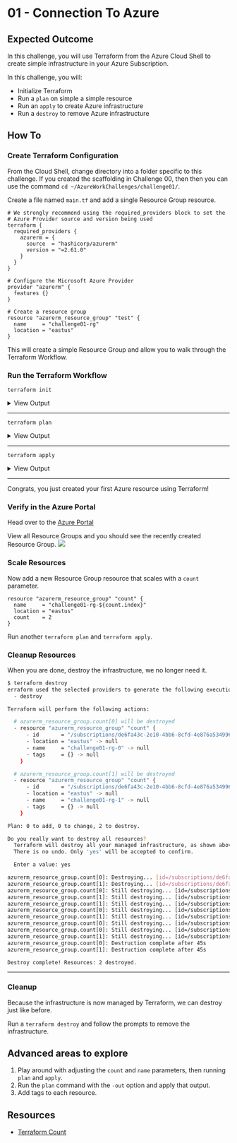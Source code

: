# 01 - Connection To Azure

## Expected Outcome

In this challenge, you will use Terraform from the Azure Cloud Shell to create simple infrastructure in your Azure Subscription.

In this challenge, you will:

- Initialize Terraform
- Run a `plan` on simple a simple resource
- Run an `apply` to create Azure infrastructure
- Run a `destroy` to remove Azure infrastructure

## How To

### Create Terraform Configuration

From the Cloud Shell, change directory into a folder specific to this challenge. If you created the scaffolding in Challenge 00, then then you can use the command `cd ~/AzureWorkChallenges/challenge01/`.

Create a file named `main.tf` and add a single Resource Group resource.

```hcl
# We strongly recommend using the required_providers block to set the
# Azure Provider source and version being used
terraform {
  required_providers {
    azurerm = {
      source  = "hashicorp/azurerm"
      version = "=2.61.0"
    }
  }
}

# Configure the Microsoft Azure Provider
provider "azurerm" {
  features {}
}

# Create a resource group
resource "azurerm_resource_group" "test" {
  name     = "challenge01-rg"
  location = "eastus"
}
```

This will create a simple Resource Group and allow you to walk through the Terraform Workflow.

### Run the Terraform Workflow

`terraform init`
<details><summary>View Output</summary>
<p>

```sh
$ terraform init

Initializing the backend...

Initializing provider plugins...
- Finding latest version of hashicorp/azurerm...
- Installing hashicorp/azurerm v2.61.0...
- Installed hashicorp/azurerm v2.61.0 (signed by HashiCorp)

Terraform has created a lock file .terraform.lock.hcl to record the provider
selections it made above. Include this file in your version control repository
so that Terraform can guarantee to make the same selections by default when
you run "terraform init" in the future.

Terraform has been successfully initialized!

You may now begin working with Terraform. Try running "terraform plan" to see
any changes that are required for your infrastructure. All Terraform commands
should now work.

If you ever set or change modules or backend configuration for Terraform,
rerun this command to reinitialize your working directory. If you forget, other
commands will detect it and remind you to do so if necessary.
```

</p>
</details>

---
`terraform plan`

<details><summary>View Output</summary>
<p>

```sh
$ terraform plan
Refreshing Terraform state in-memory prior to plan...
The refreshed state will be used to calculate this plan, but will not be
persisted to local or remote state storage.


------------------------------------------------------------------------

An execution plan has been generated and is shown below.
Resource actions are indicated with the following symbols:
  + create

Terraform will perform the following actions:

  # azurerm_resource_group.test will be created
  + resource "azurerm_resource_group" "test" {
      + id       = (known after apply)
      + location = "eastus"
      + name     = "challenge01-rg"
    }


Plan: 1 to add, 0 to change, 0 to destroy.

------------------------------------------------------------------------

Note: You didn't use the -out option to save this plan, so Terraform 
can't guarantee to take exactly these actions if you run "terraform apply" now.
```

</p>
</details>

---
`terraform apply`
<details><summary>View Output</summary>
<p>

```sh
$ terraform apply

Terraform used the selected providers to generate the following execution plan. 
Resource actions are indicated with the following symbols:
  + create

Terraform will perform the following actions:

  # azurerm_resource_group.test will be created
  + resource "azurerm_resource_group" "test" {
      + id       = (known after apply)
      + location = "eastus"
      + name     = "challenge01-rg"
    }

Plan: 1 to add, 0 to change, 0 to destroy.

Do you want to perform these actions?
  Terraform will perform the actions described above.
  Only 'yes' will be accepted to approve.

  Enter a value: yes

zurerm_resource_group.test: Creating...
azurerm_resource_group.test: Creation complete after 0s [id=/subscriptions/.../resourceGroups/challenge01-rg]

Apply complete! Resources: 1 added, 0 changed, 0 destroyed.
```
</p>
</details>

---

Congrats, you just created your first Azure resource using Terraform!

### Verify in the Azure Portal

Head over to the [Azure Portal](https://portal.azure.com/)

View all Resource Groups and you should see the recently created Resource Group.
![](../../img/2018-05-09-10-20-28.png)

### Scale Resources

Now add a new Resource Group resource that scales with a `count` parameter.

```hcl
resource "azurerm_resource_group" "count" {
  name     = "challenge01-rg-${count.index}"
  location = "eastus"
  count    = 2
}
```

Run another `terraform plan` and `terraform apply`.

### Cleanup Resources

When you are done, destroy the infrastructure, we no longer need it.

```sh
$ terraform destroy
erraform used the selected providers to generate the following execution plan. Resource actions are indicated with the following symbols:
  - destroy

Terraform will perform the following actions:

  # azurerm_resource_group.count[0] will be destroyed
  - resource "azurerm_resource_group" "count" {
      - id       = "/subscriptions/de6fa43c-2e10-4bb6-8cfd-4e876a534996/resourceGroups/challenge01-rg-0" -> null
      - location = "eastus" -> null
      - name     = "challenge01-rg-0" -> null
      - tags     = {} -> null
    }

  # azurerm_resource_group.count[1] will be destroyed
  - resource "azurerm_resource_group" "count" {
      - id       = "/subscriptions/de6fa43c-2e10-4bb6-8cfd-4e876a534996/resourceGroups/challenge01-rg-1" -> null
      - location = "eastus" -> null
      - name     = "challenge01-rg-1" -> null
      - tags     = {} -> null
    }

Plan: 0 to add, 0 to change, 2 to destroy.

Do you really want to destroy all resources?
  Terraform will destroy all your managed infrastructure, as shown above.
  There is no undo. Only 'yes' will be accepted to confirm.

  Enter a value: yes

azurerm_resource_group.count[0]: Destroying... [id=/subscriptions/de6fa43c-2e10-4bb6-8cfd-4e876a534996/resourceGroups/challenge01-rg-0]
azurerm_resource_group.count[1]: Destroying... [id=/subscriptions/de6fa43c-2e10-4bb6-8cfd-4e876a534996/resourceGroups/challenge01-rg-1]
azurerm_resource_group.count[0]: Still destroying... [id=/subscriptions/de6fa43c-2e10-4bb6-8cfd-...534996/resourceGroups/challenge01-rg-0, 10s elapsed]
azurerm_resource_group.count[1]: Still destroying... [id=/subscriptions/de6fa43c-2e10-4bb6-8cfd-...534996/resourceGroups/challenge01-rg-1, 10s elapsed]
azurerm_resource_group.count[1]: Still destroying... [id=/subscriptions/de6fa43c-2e10-4bb6-8cfd-...534996/resourceGroups/challenge01-rg-1, 20s elapsed]
azurerm_resource_group.count[0]: Still destroying... [id=/subscriptions/de6fa43c-2e10-4bb6-8cfd-...534996/resourceGroups/challenge01-rg-0, 20s elapsed]
azurerm_resource_group.count[1]: Still destroying... [id=/subscriptions/de6fa43c-2e10-4bb6-8cfd-...534996/resourceGroups/challenge01-rg-1, 30s elapsed]
azurerm_resource_group.count[0]: Still destroying... [id=/subscriptions/de6fa43c-2e10-4bb6-8cfd-...534996/resourceGroups/challenge01-rg-0, 30s elapsed]
azurerm_resource_group.count[0]: Still destroying... [id=/subscriptions/de6fa43c-2e10-4bb6-8cfd-...534996/resourceGroups/challenge01-rg-0, 40s elapsed]
azurerm_resource_group.count[1]: Still destroying... [id=/subscriptions/de6fa43c-2e10-4bb6-8cfd-...534996/resourceGroups/challenge01-rg-1, 40s elapsed]
azurerm_resource_group.count[0]: Destruction complete after 45s
azurerm_resource_group.count[1]: Destruction complete after 45s

Destroy complete! Resources: 2 destroyed.
```
---

### Cleanup

Because the infrastructure is now managed by Terraform, we can destroy just like before.

Run a `terraform destroy` and follow the prompts to remove the infrastructure.

## Advanced areas to explore

1. Play around with adjusting the `count` and `name` parameters, then running `plan` and `apply`.
1. Run the `plan` command with the `-out` option and apply that output.
1. Add tags to each resource.

## Resources

- [Terraform Count](https://www.terraform.io/docs/configuration/interpolation.html#count-information)
